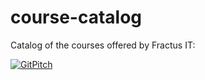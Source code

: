 
# course-catalog

Catalog of the courses offered by Fractus IT:

[![GitPitch](https://gitpitch.com/assets/badge.svg)](https://gitpitch.com/fractus-io/course-catalog/master?grs=github&t=white)
